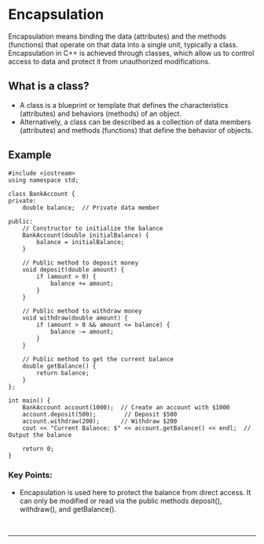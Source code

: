 # Encapsulation
Encapsulation means binding the data (attributes) and the methods (functions) that operate on that data into a single unit, typically a class. Encapsulation in C++ is achieved through classes, which allow us to control access to data and protect it from unauthorized modifications.

## What is a class?
 - A class is a blueprint or template that defines the characteristics (attributes) and behaviors (methods) of an object.
 - Alternatively, a class can be described as a collection of data members (attributes) and methods (functions) that define the behavior of objects.


## Example
```
#include <iostream>
using namespace std;

class BankAccount {
private:
    double balance;  // Private data member

public:
    // Constructor to initialize the balance
    BankAccount(double initialBalance) {
        balance = initialBalance;
    }

    // Public method to deposit money
    void deposit(double amount) {
        if (amount > 0) {
            balance += amount;
        }
    }

    // Public method to withdraw money
    void withdraw(double amount) {
        if (amount > 0 && amount <= balance) {
            balance -= amount;
        }
    }

    // Public method to get the current balance
    double getBalance() {
        return balance;
    }
};

int main() {
    BankAccount account(1000);  // Create an account with $1000
    account.deposit(500);        // Deposit $500
    account.withdraw(200);      // Withdraw $200
    cout << "Current Balance: $" << account.getBalance() << endl;  // Output the balance

    return 0;
}
```

### Key Points:
 - Encapsulation is used here to protect the balance from direct access. It can only be modified or read via the public methods deposit(), withdraw(), and getBalance().
<br>

---